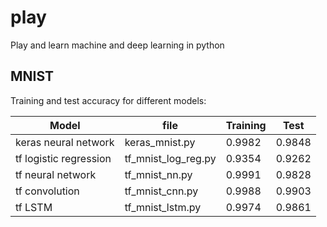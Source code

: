 # play
Play and learn machine and deep learning in python

## MNIST
Training and test accuracy for different models:

|Model|file|Training|Test|
|-----|----|--------|----|
|keras neural network|keras_mnist.py|0.9982|0.9848|
|tf logistic regression|tf_mnist_log_reg.py|0.9354|0.9262|
|tf neural network|tf_mnist_nn.py|0.9991|0.9828|
|tf convolution|tf_mnist_cnn.py|0.9988|0.9903|
|tf LSTM|tf_mnist_lstm.py|0.9974|0.9861|
